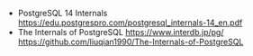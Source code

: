 * PostgreSQL 14 Internals https://edu.postgrespro.com/postgresql_internals-14_en.pdf
* The Internals of PostgreSQL https://www.interdb.jp/pg/ https://github.com/liuqian1990/The-Internals-of-PostgreSQL
